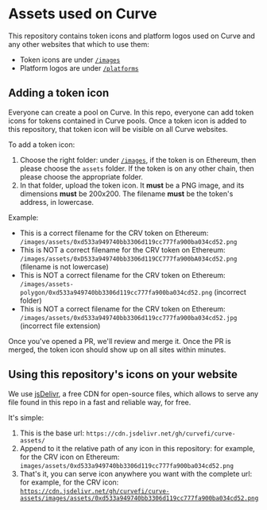 # Assets used on Curve

This repository contains token icons and platform logos used on Curve and any other websites that which to use them:

- Token icons are under [`/images`](https://github.com/curvefi/curve-assets/tree/main/images)
- Platform logos are under [`/platforms`](https://github.com/curvefi/curve-assets/tree/main/platforms)

## Adding a token icon

Everyone can create a pool on Curve. In this repo, everyone can add token icons for tokens contained in Curve pools.
Once a token icon is added to this repository, that token icon will be visible on all Curve websites.

To add a token icon:

1. Choose the right folder: under [`/images`](https://github.com/curvefi/curve-assets/tree/main/images), if the token is on Ethereum, then please choose the `assets` folder. If the token is on any other chain, then please choose the appropriate folder.
2. In that folder, upload the token icon. It **must** be a PNG image, and its dimensions **must** be 200x200. The filename **must** be the token's address, in lowercase.

Example:

- This is a correct filename for the CRV token on Ethereum: `/images/assets/0xd533a949740bb3306d119cc777fa900ba034cd52.png`
- This is NOT a correct filename for the CRV token on Ethereum: `/images/assets/0xD533a949740bb3306d119CC777fa900bA034cd52.png` (filename is not lowercase)
- This is NOT a correct filename for the CRV token on Ethereum: `/images/assets-polygon/0xd533a949740bb3306d119cc777fa900ba034cd52.png` (incorrect folder)
- This is NOT a correct filename for the CRV token on Ethereum: `/images/assets/0xd533a949740bb3306d119cc777fa900ba034cd52.jpg` (incorrect file extension)

Once you've opened a PR, we'll review and merge it. Once the PR is merged, the token icon should show up on all sites within minutes.

## Using this repository's icons on your website

We use [jsDelivr](https://github.com/jsdelivr/jsdelivr), a free CDN for open-source files, which allows to serve any file found in this repo in a fast and reliable way, for free.

It's simple:

1. This is the base url: `https://cdn.jsdelivr.net/gh/curvefi/curve-assets/`
2. Append to it the relative path of any icon in this repository: for example, for the CRV icon on Ethereum: `images/assets/0xd533a949740bb3306d119cc777fa900ba034cd52.png`
3. That's it, you can serve icon anywhere you want with the complete url: for example, for the CRV icon: [`https://cdn.jsdelivr.net/gh/curvefi/curve-assets/images/assets/0xd533a949740bb3306d119cc777fa900ba034cd52.png`](https://cdn.jsdelivr.net/gh/curvefi/curve-assets/images/assets/0xd533a949740bb3306d119cc777fa900ba034cd52.png)
